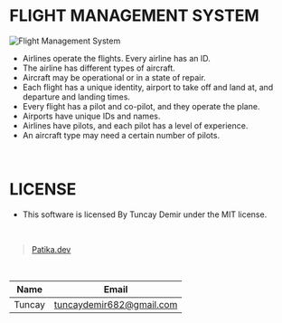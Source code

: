 # FLIGHT MANAGEMENT SYSTEM

![Flight Management System](https://user-images.githubusercontent.com/98576037/165556406-caf286c1-88d5-4a40-a579-7efa2c77379b.png)

* Airlines operate the flights. Every airline has an ID.
* The airline has different types of aircraft.
* Aircraft may be operational or in a state of repair.
* Each flight has a unique identity, airport to take off and land at, and departure and landing times.
* Every flight has a pilot and co-pilot, and they operate the plane.
* Airports have unique IDs and names.
* Airlines have pilots, and each pilot has a level of experience.
* An aircraft type may need a certain number of pilots.

<br />

# LICENSE

* This software is licensed By Tuncay Demir under the MIT license.

<br />

>[Patika.dev](https://app.patika.dev/fogomurphy)

<br/>

| Name |  Email |
| ---- |  ----- |
| Tuncay | tuncaydemir682@gmail.com |
